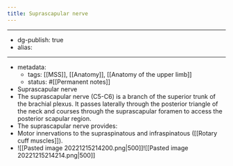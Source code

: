 ```yaml
---
title: Suprascapular nerve
---
```


- --
- dg-publish: true
- alias:
- --
- metadata:
	- tags: [[MSS]], [[Anatomy]], [[Anatomy of the upper limb]]
	- status: #[[Permanent notes]]
- Suprascapular nerve
- The suprascapular nerve (C5-C6) is a branch of the superior trunk of the brachial plexus. It passes laterally through the posterior triangle of the neck and courses through the suprascapular foramen to access the posterior scapular region.
- The suprascapular nerve provides:
- Motor innervations to the supraspinatous and infraspinatous ([[Rotary cuff muscles]]).
- ![[Pasted image 20221215214200.png|500]]![[Pasted image 20221215214214.png|500]]